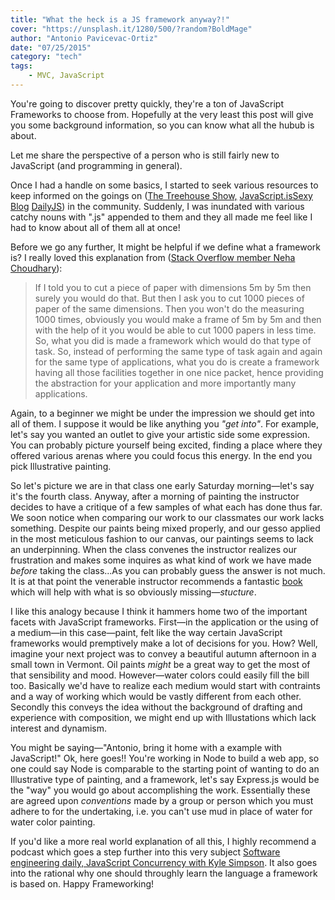 ```yaml
---
title: "What the heck is a JS framework anyway?!"
cover: "https://unsplash.it/1280/500/?random?BoldMage"
author: "Antonio Pavicevac-Ortiz"
date: "07/25/2015"
category: "tech"
tags:
    - MVC, JavaScript
---
```


You're going to discover pretty quickly, they're a ton of JavaScript Frameworks to choose from. Hopefully at the very least this post will give you some background information, so you can know what all the hubub is about. 

<!--more-->
Let me share the perspective of a person who is still fairly new to JavaScript (and programming in general). 

Once I had a handle on some basics, I started to seek various resources to keep informed on the goings on ([The Treehouse Show,](http://teamtreehouse.com/library/the-treehouse-show) [JavaScript.isSexy Blog](http://javascriptissexy.com/) [DailyJS](http://dailyjs.com/)) in the community. Suddenly, I was inundated with various catchy nouns with ".js" appended to them and they all made me feel like I had to know about all of them all at once! 

Before we go any further, It might be helpful if we define what a framework is? I really loved this explanation from ([Stack Overflow member Neha Choudhary](https://stackoverflow.com/questions/2964140/what-is-a-framework-what-does-it-do-why-do-we-need-a-framework/12733126#12733126)):

> If I told you to cut a piece of paper with dimensions 5m by 5m then surely you would do that. But then I ask you to cut 1000 pieces of paper of the same dimensions. Then you won't do the measuring 1000 times, obviously you would make a frame of 5m by 5m and then with the help of it you would be able to cut 1000 papers in less time. So, what you did is made a framework which would do that type of task. So, instead of performing the same type of task again and again for the same type of applications, what you do is create a framework having all those facilities together in one nice packet, hence providing the abstraction for your application and more importantly many applications.

Again, to a beginner we might be under the impression we should get into all of them. I suppose it would be like anything you *"get into"*. For example, let's say you wanted an outlet to give your artistic side some expression. You can probably picture yourself being excited, finding a place where they offered various arenas where you could focus this energy. In the end you pick Illustrative painting.

So let's picture we are in that class one early Saturday morning—let's say it's the fourth class. Anyway, after a morning of painting the instructor decides to have a critique of a few samples of what each has done thus far. We soon notice when comparing our work to our classmates our work lacks something. Despite our paints being mixed properly, and our gesso applied in the most meticulous fashion to our canvas, our paintings seems to lack an underpinning. When the class convenes the instructor realizes our frustration and makes some inquires as what kind of work we have made *before* taking the class...As you can probably guess the answer is not much. It is at that point the venerable instructor recommends a fantastic [book](http://www.powells.com/book/bridgmans-complete-guide-to-drawing-from-life-9781402766787/7-1) which will help with what is so obviously missing—*stucture*. 

I like this analogy because I think it hammers home two of the important facets with JavaScript frameworks. First—in the application or the using of a medium—in this case—paint, felt like the way certain JavaScript frameworks would premptively make a lot of decisions for you. How? Well, imagine your next project was to convey a beautiful autumn afternoon in a small town in Vermont. Oil paints *might* be a great way to get the most of that sensibility and mood. However—water colors could easily fill the bill too. Basically we'd have to realize each medium would start with contraints and a way of working which would be vastly different from each other. Secondly this conveys the idea without the background of drafting and experience with composition, we might end up with Illustations which lack interest and dynamism.

You might be saying—"Antonio, bring it home with a example with JavaScript!" Ok, here goes!! You're working in Node to build a web app, so one could say Node is comparable to the starting point of wanting to do an Illustrative type of painting, and a framework, let's say Express.js would be the "way" you would go about accomplishing the work. Essentially these are agreed upon *conventions* made by a group or person which you must adhere to for the undertaking, i.e. you can't use mud in place of water for water color painting.

If you'd like a more real world explanation of all this, I highly recommend a podcast which goes a step further into this very subject [Software engineering daily, JavaScript Concurrency with Kyle Simpson](http://softwareengineeringdaily.com/2016/06/12/2610/). It also goes into the rational why one should throughly learn the language a framework is based on. Happy Frameworking!







